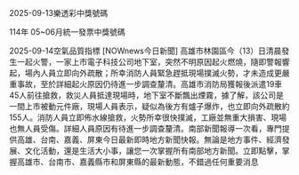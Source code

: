 
2025-09-13樂透彩中獎號碼

                                
114年 05~06月統一發票中獎號碼
                             
2025-09-14空氣品質指標
                              [NOWnews今日新聞] 高雄市林園區今（13）日清晨發生一起火警，一家上市電子科技公司地下室，突然不明原因起火燃燒，隨即警報響起，場內人員立即向外疏散；所幸消防人員緊急趕抵現場撲滅火勢，才未造成更嚴重事故，至於詳細起火原因仍待進一步調查釐清。高雄市消防局獲報後派遣19車45人前往搶救，救災人員抵達現場時，地下室不斷飄出煙霧，據了解，該公司是一間上市被動元件廠，現場人員表示，疑似為後方有爐子爆炸，也立即向外疏散約155人。消防人員立即佈水線搶救，火勢所幸很快撲滅，工廠並無重大損害、現場也無人員受傷。詳細人員原因有待進一步調查釐清。南部新聞報導一次看，專門提供高雄、台南、嘉義、屏東今日最新即時地方新聞快報。無論是地方事件、經濟發展、文化活動，還是生活大小事，讓您一次掌握所有南部地方新聞。立即點擊，掌握高雄市、台南市、嘉義縣市和屏東縣的最新動態，不錯過任何重要消息